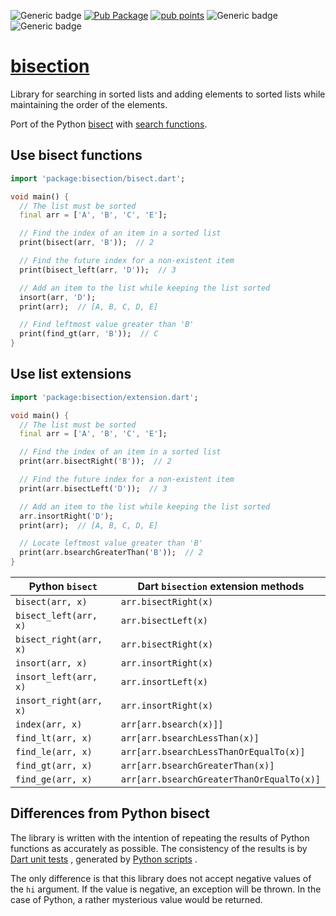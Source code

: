 ![Generic badge](https://img.shields.io/badge/status-it_works-ok.svg)
[![Pub Package](https://img.shields.io/pub/v/bisection.svg)](https://pub.dev/packages/bisection)
[![pub points](https://badges.bar/bisection/pub%20points)](https://pub.dev/packages/bisection/score)
![Generic badge](https://img.shields.io/badge/testing_on-Windows_|_Linux-blue.svg)
![Generic badge](https://img.shields.io/badge/testing_on-VM_|_Node_|_Chrome-blue.svg)

# [bisection](https://github.com/rtmigo/bisection_dart)

Library for searching in sorted lists and adding elements to sorted lists while
maintaining the order of the elements.

Port of the Python [bisect](https://docs.python.org/3/library/bisect.html) with
[search functions](https://docs.python.org/3/library/bisect.html#searching-sorted-lists).

## Use bisect functions

```dart
import 'package:bisection/bisect.dart';

void main() {
  // The list must be sorted
  final arr = ['A', 'B', 'C', 'E'];

  // Find the index of an item in a sorted list
  print(bisect(arr, 'B'));  // 2

  // Find the future index for a non-existent item
  print(bisect_left(arr, 'D'));  // 3

  // Add an item to the list while keeping the list sorted
  insort(arr, 'D');
  print(arr);  // [A, B, C, D, E]

  // Find leftmost value greater than 'B'
  print(find_gt(arr, 'B'));  // C
}
```

## Use list extensions

```dart
import 'package:bisection/extension.dart';

void main() {
  // The list must be sorted
  final arr = ['A', 'B', 'C', 'E'];

  // Find the index of an item in a sorted list
  print(arr.bisectRight('B'));  // 2

  // Find the future index for a non-existent item
  print(arr.bisectLeft('D'));  // 3

  // Add an item to the list while keeping the list sorted
  arr.insortRight('D');
  print(arr);  // [A, B, C, D, E]

  // Locate leftmost value greater than 'B'
  print(arr.bsearchGreaterThan('B'));  // 2
}
```

Python `bisect`        | Dart `bisection` extension methods
-----------------------|--------------------------------------
`bisect(arr, x)`       | `arr.bisectRight(x)`
`bisect_left(arr, x)`  | `arr.bisectLeft(x)`
`bisect_right(arr, x)` | `arr.bisectRight(x)`
`insort(arr, x)`       | `arr.insortRight(x)`
`insort_left(arr, x)`  | `arr.insortLeft(x)`
`insort_right(arr, x)` | `arr.insortRight(x)`
`index(arr, x)`        | `arr[arr.bsearch(x)]]`
`find_lt(arr, x)`      | `arr[arr.bsearchLessThan(x)]`
`find_le(arr, x)`      | `arr[arr.bsearchLessThanOrEqualTo(x)]`
`find_gt(arr, x)`      | `arr[arr.bsearchGreaterThan(x)]`
`find_ge(arr, x)`      | `arr[arr.bsearchGreaterThanOrEqualTo(x)]`

## Differences from Python bisect

The library is written with the intention of repeating the results of Python
functions as accurately as possible. The consistency of the results is
by [Dart unit tests](https://github.com/rtmigo/bisection_dart/blob/dev/test/generated/bisect_test.dart)
, generated
by [Python scripts](https://github.com/rtmigo/bisection_dart/tree/dev/test/generators)
.

The only difference is that this library does not accept negative values of the
`hi` argument. If the value is negative, an exception will be thrown. In the case
of Python, a rather mysterious value would be returned.
